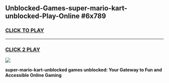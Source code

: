 
## Unblocked-Games-super-mario-kart-unblocked-Play-Online #6x789
<h3>
<a href="https://news.freeplayer.one?title=super-mario-kart-unblocked&ref=3">CLICK TO PLAY</a></h3>
<hr>

<h3>
<a href="https://news.freeplayer.one?title=super-mario-kart-unblocked&ref=3">CLICK 2 PLAY</a>
  
</h3>

<a href="https://news.freeplayer.one?title=super-mario-kart-unblocked&ref=3"><img src="https://clearcache.store/games.png"></a>


**super-mario-kart-unblocked games unblocked: Your Gateway to Fun and Accessible Online Gaming**
